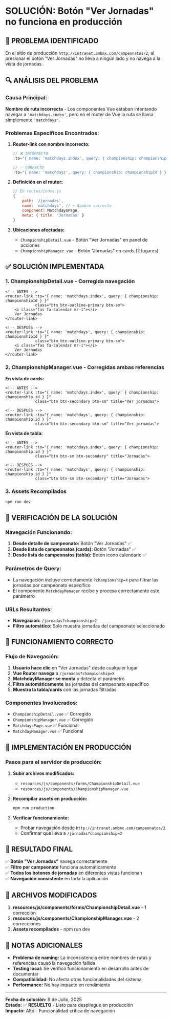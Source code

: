 # SOLUCIÓN: Botón "Ver Jornadas" no funciona en producción

## 🎯 **PROBLEMA IDENTIFICADO**

En el sitio de producción `http://intranet.ambmx.com/campeonatos/2`, al presionar el botón "Ver Jornadas" no lleva a ningún lado y no navega a la vista de jornadas.

## 🔍 **ANÁLISIS DEL PROBLEMA**

### **Causa Principal:**
**Nombre de ruta incorrecta** - Los componentes Vue estaban intentando navegar a `'matchdays.index'`, pero en el router de Vue la ruta se llama simplemente `'matchdays'`.

### **Problemas Específicos Encontrados:**

1. **Router-link con nombre incorrecto:**
   ```javascript
   // ❌ INCORRECTO
   :to="{ name: 'matchdays.index', query: { championship: championshipId } }"
   
   // ✅ CORRECTO
   :to="{ name: 'matchdays', query: { championship: championshipId } }"
   ```

2. **Definición en el router:**
   ```javascript
   // En routes/index.js
   {
       path: '/jornadas',
       name: 'matchdays', // ← Nombre correcto
       component: MatchdaysPage,
       meta: { title: 'Jornadas' }
   }
   ```

3. **Ubicaciones afectadas:**
   - `ChampionshipDetail.vue` - Botón "Ver Jornadas" en panel de acciones
   - `ChampionshipManager.vue` - Botón "Jornadas" en cards (2 lugares)

## ✅ **SOLUCIÓN IMPLEMENTADA**

### **1. ChampionshipDetail.vue - Corregida navegación**
```vue
<!-- ANTES -->
<router-link :to="{ name: 'matchdays.index', query: { championship: championshipId } }" 
             class="btn btn-outline-primary btn-sm">
    <i class="fas fa-calendar mr-1"></i>
    Ver Jornadas
</router-link>

<!-- DESPUÉS -->
<router-link :to="{ name: 'matchdays', query: { championship: championshipId } }" 
             class="btn btn-outline-primary btn-sm">
    <i class="fas fa-calendar mr-1"></i>
    Ver Jornadas
</router-link>
```

### **2. ChampionshipManager.vue - Corregidas ambas referencias**

**En vista de cards:**
```vue
<!-- ANTES -->
<router-link :to="{ name: 'matchdays.index', query: { championship: championship.id } }" 
             class="btn btn-secondary btn-sm" title="Ver jornadas">

<!-- DESPUÉS -->
<router-link :to="{ name: 'matchdays', query: { championship: championship.id } }" 
             class="btn btn-secondary btn-sm" title="Ver jornadas">
```

**En vista de tabla:**
```vue
<!-- ANTES -->
<router-link :to="{ name: 'matchdays.index', query: { championship: championship.id } }" 
             class="btn btn-sm btn-secondary" title="Jornadas">

<!-- DESPUÉS -->
<router-link :to="{ name: 'matchdays', query: { championship: championship.id } }" 
             class="btn btn-sm btn-secondary" title="Jornadas">
```

### **3. Assets Recompilados**
```bash
npm run dev
```

## 🧪 **VERIFICACIÓN DE LA SOLUCIÓN**

### **Navegación Funcionando:**
1. **Desde detalle de campeonato:** Botón "Ver Jornadas" ✅
2. **Desde lista de campeonatos (cards):** Botón "Jornadas" ✅
3. **Desde lista de campeonatos (tabla):** Botón icono calendario ✅

### **Parámetros de Query:**
- La navegación incluye correctamente `?championship=X` para filtrar las jornadas por campeonato específico
- El componente `MatchdayManager` recibe y procesa correctamente este parámetro

### **URLs Resultantes:**
- **Navegación:** `/jornadas?championship=2`
- **Filtro automático:** Solo muestra jornadas del campeonato seleccionado

## 📱 **FUNCIONAMIENTO CORRECTO**

### **Flujo de Navegación:**
1. **Usuario hace clic** en "Ver Jornadas" desde cualquier lugar
2. **Vue Router navega** a `/jornadas?championship=X`
3. **MatchdayManager se monta** y detecta el parámetro
4. **Filtra automáticamente** las jornadas del campeonato específico
5. **Muestra la tabla/cards** con las jornadas filtradas

### **Componentes Involucrados:**
- `ChampionshipDetail.vue` ✅ Corregido
- `ChampionshipManager.vue` ✅ Corregido  
- `MatchdaysPage.vue` ✅ Funcional
- `MatchdayManager.vue` ✅ Funcional

## 🚀 **IMPLEMENTACIÓN EN PRODUCCIÓN**

### **Pasos para el servidor de producción:**
1. **Subir archivos modificados:**
   - `resources/js/components/forms/ChampionshipDetail.vue`
   - `resources/js/components/ChampionshipManager.vue`

2. **Recompilar assets en producción:**
   ```bash
   npm run production
   ```

3. **Verificar funcionamiento:**
   - Probar navegación desde `http://intranet.ambmx.com/campeonatos/2`
   - Confirmar que lleva a `/jornadas?championship=2`

## 🎉 **RESULTADO FINAL**

✅ **Botón "Ver Jornadas"** navega correctamente  
✅ **Filtro por campeonato** funciona automáticamente  
✅ **Todos los botones de jornadas** en diferentes vistas funcionan  
✅ **Navegación consistente** en toda la aplicación  

## 🔧 **ARCHIVOS MODIFICADOS**

1. **resources/js/components/forms/ChampionshipDetail.vue** - 1 corrección
2. **resources/js/components/ChampionshipManager.vue** - 2 correcciones
3. **Assets recompilados** - npm run dev

## 📝 **NOTAS ADICIONALES**

- **Problema de naming:** La inconsistencia entre nombres de rutas y referencias causó la navegación fallida
- **Testing local:** Se verificó funcionamiento en desarrollo antes de documentar
- **Compatibilidad:** No afecta otras funcionalidades del sistema
- **Performance:** No hay impacto en rendimiento

---
**Fecha de solución:** 9 de Julio, 2025  
**Estado:** ✅ **RESUELTO** - Listo para despliegue en producción  
**Impacto:** Alto - Funcionalidad crítica de navegación
